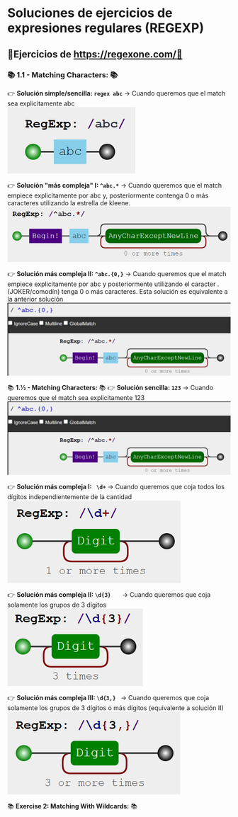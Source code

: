 # Soluciones de ejercicios de expresiones regulares (REGEXP)
## 📖Ejercicios de https://regexone.com/📖 

### 📚 **1.1 -  Matching Characters:** 📚

👉 **Solución simple/sencilla: `` regex abc ``** → Cuando queremos que el match sea explicitamente abc  
![Error, la imagen no se ha podido cargar](https://github.com/DavidBernalGonzalez/SolucionesEjerciciosBootcampJava/blob/main/1.%20Regexp/regexpone/ejer1/1.1.png?raw=true "Cuando queremos que el match sea explicitamente abc")

👉 **Solución "más compleja" I: ``^abc.*``**  → Cuando queremos que el match empiece explicitamente por abc y, posteriormente contenga 0 o más caracteres utilizando la estrella de kleene.
![Error, la imagen no se ha podido cargar](https://github.com/DavidBernalGonzalez/SolucionesEjerciciosBootcampJava/blob/main/1.%20Regexp/regexpone/ejer1/1.2.png?raw=true "Cuando queremos que el match empiece explicitamente por abc y, posteriormente contenga 0 o más caracteres utilizando la estrella de kleene.")

👉 **Solución más compleja II: ``^abc.{0,}``** → Cuando queremos que el match empiece explicitamente por abc y posteriormente utilizando el caracter . (JOKER/comodín) tenga 0 o más caracteres. Esta solución es equivalente a la anterior solución
![Error, la imagen no se ha podido cargar](https://github.com/DavidBernalGonzalez/SolucionesEjerciciosBootcampJava/blob/main/1.%20Regexp/regexpone/ejer1/1.3.png?raw=true "Cuando queremos que el match empiece explicitamente por abc y posteriormente utilizando el caracter . (JOKER/comodín) tenga 0 o más caracteres. Esta solución es equivalente a la anterior solución")

📚 **1.½ -  Matching Characters:** 📚
👉 **Solución sencilla:	`` 123 ``** → Cuando queremos que el match sea explicitamente 123 
![Error, la imagen no se ha podido cargar](https://github.com/DavidBernalGonzalez/SolucionesEjerciciosBootcampJava/blob/main/1.%20Regexp/regexpone/ejer1/1.3.png?raw=true "Cuando queremos que el match sea explicitamente 123")

👉 **Solución más compleja I: `` \d+``**	 → Cuando queremos que coja todos los dígitos independientemente de la cantidad  
![Error, la imagen no se ha podido cargar](https://github.com/DavidBernalGonzalez/SolucionesEjerciciosBootcampJava/blob/main/1.%20Regexp/regexpone/ejer1.2/1.2.png?raw=true "Cuando queremos que el match sea explicitamente 123")
  
👉 **Solución más compleja II: ``\d{3}	``** → Cuando queremos que coja solamente los grupos de 3 dígitos  
![Error, la imagen no se ha podido cargar](https://github.com/DavidBernalGonzalez/SolucionesEjerciciosBootcampJava/blob/main/1.%20Regexp/regexpone/ejer1.2/1.3.png?raw=true "Cuando queremos que el match sea explicitamente 123")

👉 **Solución más compleja III: ``\d{3,} ``** → Cuando queremos que coja solamente los grupos de 3 dígitos o más dígitos (equivalente a solución II)  
![Error, la imagen no se ha podido cargar](https://github.com/DavidBernalGonzalez/SolucionesEjerciciosBootcampJava/blob/main/1.%20Regexp/regexpone/ejer1.2/1.4.png?raw=true "Cuando queremos que el match sea explicitamente 123")

📚 **Exercise 2: Matching With Wildcards:** 📚